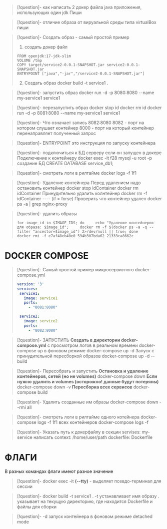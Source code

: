 >[!question]- как написать 2 докер файла java приложения, использующих один jdk
>Пиши

>[!question]- отличие образа от вируальной среды типа virtualBox
>пиши

>[!question]- Создать образ - самый простой пример
>1. создать докер файл 
>```  
>FROM openjdk:17-jdk-slim  
>VOLUME /tmp  
>COPY target/service2-0.0.1-SNAPSHOT.jar service2-0.0.1-SNAPSHOT.jar  
>ENTRYPOINT ["java","-jar","/service2-0.0.1-SNAPSHOT.jar"]  
>```
>2. Создать образ
>docker build -t service1 .

>[!question]- запустить образ
>docker run -d -p 8080:8080 --name my-service1 service1

>[!question]- перезапустить образ
>docker stop id
>docker rm id
>docker run -d -p 8081:8080 --name my-service1 service1

>[!question]-  Что означает запись 8082:8080
>8082 - порт на котором слушает контейнер
>8000 - порт на который контейнер перенаправляет полученный запрос

>[!question]- ENTRYPOINT это
>инструкция по запуску контейнера 

>[!question]- подключиться к БД серверу если он запущен в докере
>Подключение к контейнеру
>docker exec -it f28 mysql -u root -p
>создание БД
>CREATE DATABASE service_db1;

>[!question]- смотреть логи в рилтайме
>docker logs -f 1f1 

>[!question]- Удаление контейнера
>Перед удалением надо остановить контейнер docker stop idContainer
>docker rm idContainer
>Принудительно удалить колнтейнер
>docker rm -f idContainer   ----  (if = forse)
>Проверить что контейнер удален
>docker ps -a | grep nginx-proxy  

>[!question]- удалить образы
>```
>for image_id in $IMAGE_IDS; do     echo "Удаление контейнеров для образа: $image_id";     docker rm -f $(docker ps -a -q --filter "ancestor=$image_id") 2>/dev/null || true; done
>docker rmi -f e7af48eb40e0 594b307bda62 21333ca8662c
>```


# **DOCKER COMPOSE**
>[!question]- Самый простой пример микросервисного docker-compose.yml
>```yaml
>version: '3'
>services:
>  service1:
>    image: service1
>    ports:
>      - "8081:8080"
>
>  service2:
>    image: service2
>    ports:
>      - "8082:8080"
>```

>[!question]- ЗАПУСТИТЬ 
>**Cоздать в директории docker-compose.yml**
>с просмотром логов в реальном времени 
>docker-compose up 
>в фоновом режиме 
>docker-compose up -d
>Запуск с принудительной пересборкой образов
  docker-compose up -d --build

>[!question]- Пересобрать и запустить
>**Остановка и удаление контейнеров, сетей (но не volumes)**
>docker-compose down
>**Если нужно удалить и volumes (осторожно! данные будут потеряны)** 
  docker-compose down -v
>**Пересборка всех сервисов**
  docker-compose build

>[!question]- Удалить созданные им образы
>docker-compose down --rmi all
  
>[!question]- смотреть логи в рилтайме
>одного котейнера
>docker-compose logs -f 1f1 
>всех контейнеров
> docker-compose logs -f  

>[!question]- Указать путь к докерфайлу
> в секции servises: my-service написать 
> context: /home/user/path
> dockerfile: Dockerfile
# ФЛАГИ
В разных командах флаги имеют разное значение 
>[!question]- docker exec -it
>**(--tty)** - выделяет псевдо-терминал для сессии

>[!question]- docker build -t service1 .
> -t устанавливает имя образу
> . указывает на текущую директорию, где находится Dockerfile и файлы для сборки

>[!question]- -d
>запуск контейнера в фоновом режиме detached mode
